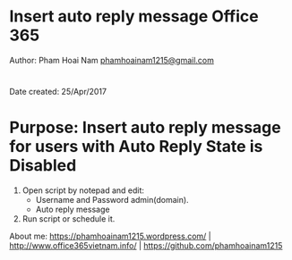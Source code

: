 # Insert auto reply message Office 365
Author:	Pham Hoai Nam <phamhoainam1215@gmail.com>
#
Date created:	25/Apr/2017
#
# Purpose: Insert auto reply message for users with Auto Reply State is Disabled
1. Open script by notepad and edit:
   -	Username and Password admin(domain).
   -	Auto reply message
2. Run script or schedule it.

About me: https://phamhoainam1215.wordpress.com/ | http://www.office365vietnam.info/ | https://github.com/phamhoainam1215
